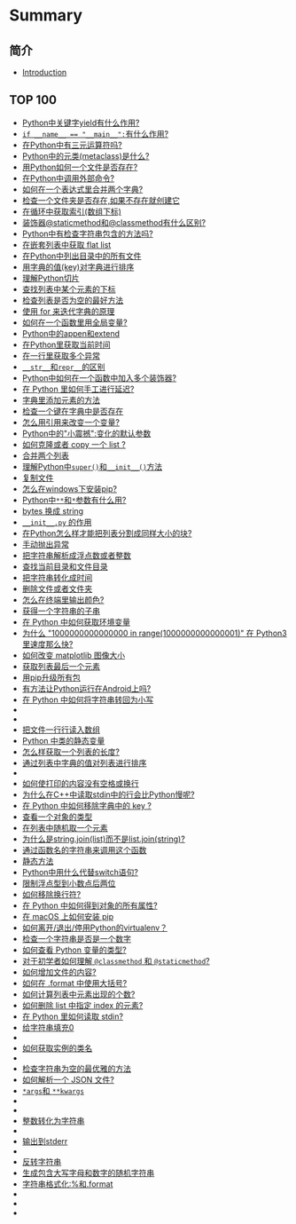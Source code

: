 
# Summary

## 简介

* [Introduction](README.md)

## TOP 100

* [Python中关键字yield有什么作用?](part/1.md)
* [`if __name__ == "__main__":`有什么作用?](part/2.md)
* [在Python中有三元运算符吗?](part/3.md)
* [Python中的元类(metaclass)是什么?](part/4.md)
* [用Python如何一个文件是否存在?](part/5.md)
* [在Python中调用外部命令?](part/6.md)
* [如何在一个表达式里合并两个字典?](part/7.md)
* [检查一个文件夹是否存在,如果不存在就创建它](part/8.md)
* [在循环中获取索引(数组下标)](part/9.md)
* [装饰器@staticmethod和@classmethod有什么区别?](part/10.md)
* [Python中有检查字符串包含的方法吗?](part/11.md)
* [在嵌套列表中获取 flat list](part/12.md)
* [在Python中列出目录中的所有文件](part/13.md)
* [用字典的值(key)对字典进行排序](part/14.md)
* [理解Python切片](part/15.md)
* [查找列表中某个元素的下标](part/16.md)
* [检查列表是否为空的最好方法](part/17.md)
* [使用 for 来迭代字典的原理](part/18.md)
* [如何在一个函数里用全局变量?](part/19.md)
* [Python中的appen和extend](part/20.md)
* [在Python里获取当前时间](part/21.md)
* [在一行里获取多个异常](part/22.md)
* [`__str__`和`repr__`的区别](part/23.md)
* [Python中如何在一个函数中加入多个装饰器?](part/24.md)
* [在 Python 里如何手工进行延迟?](part/25.md)
* [字典里添加元素的方法](part/26.md)
* [检查一个键在字典中是否存在](part/27.md)
* [怎么用引用来改变一个变量?](part/28.md)
* [Python中的"小震撼":变化的默认参数](part/29.md)
* [如何克隆或者 copy 一个 list ?](part/30.md)
* [合并两个列表](part/31.md)
* [理解Python中`super()`和`__init__()`方法](part/32.md)
* [复制文件](part/33.md)
* [怎么在windows下安装pip?](part/34.md)
* [Python中`**`和`*`参数有什么用?](part/35.md)
* [bytes 换成 string](part/36.md)
* [`__init__.py` 的作用](part/37.md)
* [在Python怎么样才能把列表分割成同样大小的块?](part/38.md)
* [手动抛出异常](part/39.md)
* [把字符串解析成浮点数或者整数](part/40.md)
* [查找当前目录和文件目录](part/41.md)
* [把字符串转化成时间](part/42.md)
* [删除文件或者文件夹](part/43.md)
* [怎么在终端里输出颜色?](part/44.md)
* [获得一个字符串的子串](part/45.md)
* [ 在 Python 中如何获取环境变量](part/46.md)
* [为什么 "1000000000000000 in range(1000000000000001)" 在 Python3 里速度那么快?](part/47.md)
* [如何改变 matplotlib 图像大小](part/48.md)
* [获取列表最后一个元素](part/49.md)
* [用pip升级所有包](part/50.md)
* [有方法让Python运行在Android上吗?](part/51.md)
* [在 Python 中如何将字符串转回为小写](part/52.md)
* [](part/53.md)
* [](part/54.md)
* [把文件一行行读入数组](part/55.md)
* [Python 中类的静态变量](part/56.md)
* [怎么样获取一个列表的长度?](part/57.md)
* [通过列表中字典的值对列表进行排序](part/58.md)
* [](part/59.md)
* [如何使打印的内容没有空格或换行](part/60.md)
* [为什么在C++中读取stdin中的行会比Python慢呢?](part/61.md)
* [ 在 Python 中如何移除字典中的 key ?](part/62.md)
* [查看一个对象的类型](part/63.md)
* [在列表中随机取一个元素](part/64.md)
* [为什么是string.join(list)而不是list.join(string)?](part/65.md)
* [通过函数名的字符串来调用这个函数](part/66.md)
* [静态方法](part/67.md)
* [Python中用什么代替switch语句?](part/68.md)
* [限制浮点型到小数点后两位](part/69.md)
* [如何移除换行符?](part/70.md)
* [在 Python 中如何得到对象的所有属性?](part/71.md)
* [在 macOS 上如何安装 pip](part/72.md)
* [如何离开/退出/停用Python的virtualenv？](part/73.md)
* [检查一个字符串是否是一个数字](part/74.md)
* [ 如何查看 Python 变量的类型?](part/75.md)
* [对于初学者如何理解 `@classmethod` 和 `@staticmethod`?](part/76.md)
* [如何增加文件的内容?](part/77.md)
* [如何在 .format 中使用大括号?](part/78.md)
* [如何计算列表中元素出现的个数?](part/79.md)
* [如何删除 list 中指定 index 的元素?](part/80.md)
* [在 Python 里如何读取 stdin?](part/81.md)
* [给字符串填充0](part/82.md)
* [](part/83.md)
* [如何获取实例的类名](part/84.md)
* [](part/85.md)
* [检查字符串为空的最优雅的方法](part/86.md)
* [如何解析一个 JSON 文件?](part/87.md)
* [`*args`和 `**kwargs`](part/88.md)
* [](part/89.md)
* [](part/90.md)
* [整数转化为字符串](part/91.md)
* [](part/92.md)
* [输出到stderr](part/93.md)
* [](part/94.md)
* [反转字符串](part/95.md)
* [生成包含大写字母和数字的随机字符串](part/96.md)
* [字符串格式化:%和.format](part/97.md)
* [](part/98.md)
* [](part/99.md)
* [](part/100.md)
